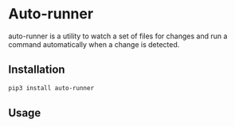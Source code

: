 # Auto-runner
auto-runner is a utility to watch a set of files for changes and run a command automatically when a change is detected.

## Installation
``` bash
pip3 install auto-runner
```

## Usage

